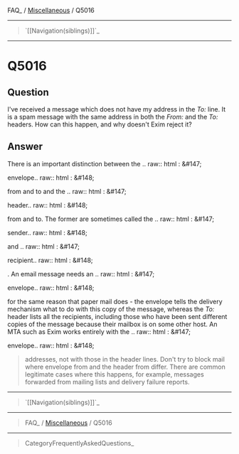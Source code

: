 FAQ\_ / [Miscellaneous](FAQ/Miscellaneous) / Q5016

* * * * *

> \`[[Navigation(siblings)]]\`\_

* * * * *

Q5016
=====

Question
--------

I've received a message which does not have my address in the *To:*
line. It is a spam message with the same address in both the *From:* and
the *To:* headers. How can this happen, and why doesn't Exim reject it?

Answer
------

There is an important distinction between the .. raw:: html
:   &\#147;

envelope.. raw:: html
:   &\#148;

from and to and the .. raw:: html
:   &\#147;

header.. raw:: html
:   &\#148;

from and to. The former are sometimes called the .. raw:: html
:   &\#147;

sender.. raw:: html
:   &\#148;

and .. raw:: html
:   &\#147;

recipient.. raw:: html
:   &\#148;

. An email message needs an .. raw:: html
:   &\#147;

envelope.. raw:: html
:   &\#148;

for the same reason that paper mail does - the envelope tells the delivery mechanism what to do with this copy of the message, whereas the *To:* header lists all the recipients, including those who have been sent different copies of the message because their mailbox is on some other host. An MTA such as Exim works entirely with the .. raw:: html
:   &\#147;

envelope.. raw:: html
:   &\#148;

> addresses, not with those in the header lines. Don't try to block mail
> where envelope from and the header from differ. There are common
> legitimate cases where this happens, for example, messages forwarded
> from mailing lists and delivery failure reports.

* * * * *

> \`[[Navigation(siblings)]]\`\_

* * * * *

> FAQ\_ / [Miscellaneous](FAQ/Miscellaneous) / Q5016

* * * * *

> CategoryFrequentlyAskedQuestions\_
